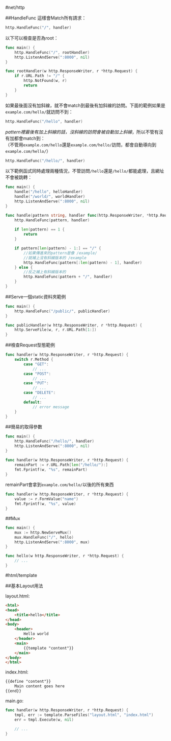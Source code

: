 #net/http

##HandleFunc
這樣會Match所有請求：
```go
http.HandleFunc("/", handler)
```

以下可以檢查是否為root：
```go
func main() {
    http.HandleFunc("/", rootHandler)
    http.ListenAndServe(":8000", nil)
}

func rootHandler(w http.ResponseWriter, r *http.Request) {
    if r.URL.Path != "/" {
        http.NotFound(w, r)
        return
    }
}
```

如果最後面沒有加斜線，就不會match到最後有加斜線的訪問。下面的範例如果是`example.com/hello/`就訪問不到：
```go
http.HandleFunc("/hello", handler)
```
*pattern裡最後有加上斜線的話，沒斜線的訪問會被自動加上斜線*，所以不管有沒有加都會match到：  
（不管用`example.com/hello`還是`example.com/hello/`訪問，都會自動導向到`example.com/hello/`）
```go
http.HandleFunc("/hello/", handler)
```

以下範例函式同時處理兩種情況，不管訪問`/hello`還是`/hello/`都能處理，且網址不會被跳轉：
```go
func main() {
    handle("/hello", helloHandler)
    handle("/world/", worldHandler)
    http.ListenAndServe(":8000", nil)
}

func handle(pattern string, handler func(http.ResponseWriter, *http.Request)) {
	http.HandleFunc(pattern, handler)
	
	if len(pattern) == 1 {
		return
	}

	if pattern[len(pattern) - 1:] == "/" {
	    //如果傳進來的pattern是像 /example/
	    //就補上沒有斜線版本的 /example
		http.HandleFunc(pattern[:len(pattern) - 1], handler)
	} else {
	    //反之補上有斜線版本的
		http.HandleFunc(pattern + "/", handler)
	}
}
```

##Serve一個static資料夾範例
```go
func main() {
    http.HandleFunc("/public/", publicHandler)
}

func publicHandler(w http.ResponseWriter, r *http.Request) {
    http.ServeFile(w, r, r.URL.Path[1:])
}
```

##檢查Request型態範例
```go
func handler(w http.ResponseWriter, r *http.Request) {
    switch r.Method {
        case "GET":
            // ...
        case "POST":
            // ...
        case "PUT":
            // ...
        case "DELETE":
            // ...
        default:
            // error message
    }
}
```

##簡易的取得參數
```go
func main() {
    http.HandleFunc("/hello/", handler)
    http.ListenAndServe(":8000", nil)
}

func handler(w http.ResponseWriter, r *http.Request) {
    remainPart := r.URL.Path[len("/hello/"):]
    fmt.Fprintf(w, "%s", remainPart)
}
```
remainPart會拿到`example.com/hello/`以後的所有東西

```go
func handler(w http.ResponseWriter, r *http.Request) {
    value := r.FormValue("name")
    fmt.Fprintf(w, "%s", value)
}
```

##Mux
```go
func main() {
    mux := http.NewServeMux()
    mux.HandleFunc("/", hello)
    http.ListenAndServe(":8000", mux)
}

func hello(w http.ResponseWriter, r *http.Request) {
    // ...
}
```

#html/template

##基本Layout用法

layout.html: 
```html
<html>
<head>
    <title>hello</title>
</head>
<body>
    <header>
        Hello world
    </header>
    <main>
        {{template "content"}}
    </main>
</body>
</html>
```

index.html: 
```html
{{define "content"}}
    Main content goes here
{{end}}
```

main.go:
```go
func handler(w http.ResponseWriter, r *http.Request) {
    tmpl, err := template.ParseFiles("layout.html", "index.html")
    err = tmpl.Execute(w, nil)
    
    // ...
}
```

